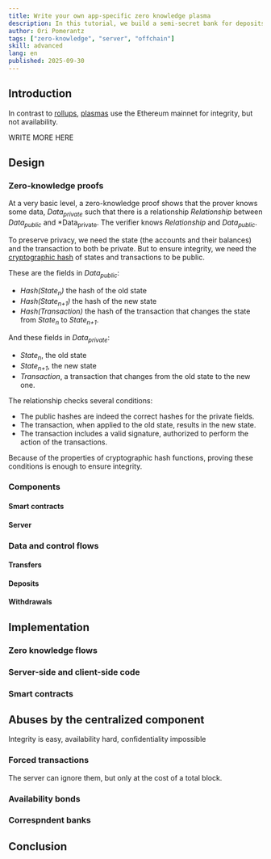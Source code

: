 ```yaml
---
title: Write your own app-specific zero knowledge plasma
description: In this tutorial, we build a semi-secret bank for deposits. The bank is a centralized component; it knows the balance of each user. However, this information is not stored onchain. Instead, the bank posts a hash of the state. Every time there is a transaction, the bank posts the new hash, along with a zero-knowledge proof that it has a (signed) transaction that changes the hash state to the new one. After reading this tutorial, you will understand not just how to use zero knowledge proofs, but also why you use them and how to do so securely.
author: Ori Pomerantz
tags: ["zero-knowledge", "server", "offchain"]
skill: advanced
lang: en
published: 2025-09-30
---
```


## Introduction

In contrast to [rollups](/developers/docs/scaling/zk-rollups/), [plasmas](/developers/docs/scaling/plasma) use the Ethereum mainnet for integrity, but not availability. 

WRITE MORE HERE


## Design

### Zero-knowledge proofs

At a very basic level, a zero-knowledge proof shows that the prover knows some data, *Data<sub>private</sub>* such that there is a relationship *Relationship* between *Data<sub>public</sub>* and *Data<sub>private</sub>. The verifier knows *Relationship* and *Data<sub>public</sub>*.

To preserve privacy, we need the state (the accounts and their balances) and the transaction to both be private. But to ensure integrity, we need the [cryptographic hash](https://en.wikipedia.org/wiki/Cryptographic_hash_function) of states and transactions to be public.

These are the fields in *Data<sub>public</sub>*:

- *Hash(State<sub>n</sub>)* the hash of the old state
- *Hash(State<sub>n+1</sub>)* the hash of the new state
- *Hash(Transaction)* the hash of the transaction that changes the state from *State<sub>n</sub>* to *State<sub>n+1</sub>*.

And these fields in *Data<sub>private</sub>*:

- *State<sub>n</sub>*, the old state
- *State<sub>n+1</sub>*, the new state
- *Transaction*, a transaction that changes from the old state to the new one.

The relationship checks several conditions:

- The public hashes are indeed the correct hashes for the private fields.
- The transaction, when applied to the old state, results in the new state.
- The transaction includes a valid signature, authorized to perform the action of the transactions.

Because of the properties of cryptographic hash functions, proving these conditions is enough to ensure integrity. 

### Components

#### Smart contracts

#### Server

### Data and control flows

#### Transfers

#### Deposits

#### Withdrawals

## Implementation

### Zero knowledge flows

### Server-side and client-side code

### Smart contracts

## Abuses by the centralized component

Integrity is easy, availability hard, confidentiality impossible

### Forced transactions

The server can ignore them, but only at the cost of a total block.

### Availability bonds

### Correspndent banks

## Conclusion